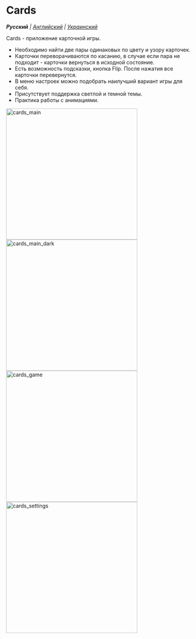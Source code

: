 # Cards

_**Русский** | [Английский](README.md) | [Украинский](README.ua.md)_

Cards - приложение карточной игры.
* Необходимо найти две пары одинаковых по цвету и узору карточек.
* Карточки переворачиваются по касанию, в случае если пара не подходит - карточки вернуться в исходной состояние.
* Есть возможность подсказки, кнопка Flip. После нажатия все карточки перевернутся.
* В меню настроек можно подобрать наилучший вариант игры для себя.
* Присутствует поддержка светлой и темной темы.
* Практика работы с анимациями.

<img width="354" alt="cards_main" src="https://github.com/realeti/Cards/assets/30148823/96039b7a-015b-49d6-aa64-8b5cd4b05c5c">
<img width="354" alt="cards_main_dark" src="https://github.com/realeti/Cards/assets/30148823/b08e2152-a68a-4c08-8eff-b2df65811aad">
<img width="354" alt="cards_game" src="https://github.com/realeti/Cards/assets/30148823/0997bfc4-adee-484f-b0c1-380d3ae887f2">
<img width="354" alt="cards_settings" src="https://github.com/realeti/Cards/assets/30148823/c704aa0b-e348-480f-a9a1-193bfea3977d">
